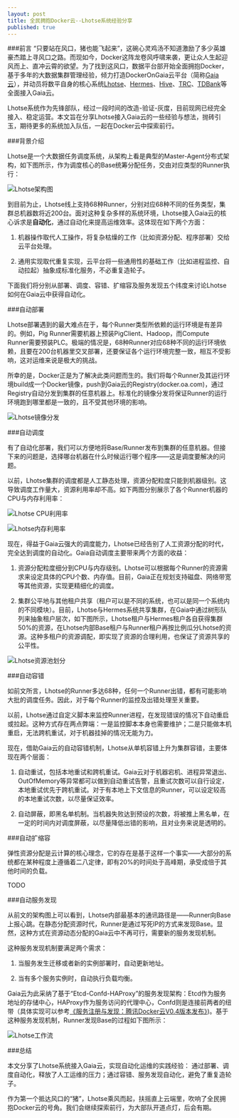 ```yaml
---
layout: post
title: 全民拥抱Docker云--Lhotse系统经验分享
published: true
---
```


###前言
“只要站在风口，猪也能飞起来”，这碗心灵鸡汤不知道激励了多少英雄豪杰踏上寻风口之路。而现如今，Docker这阵龙卷风呼啸来袭，更让众人生起迎风而上、直冲云霄的欲望。为了找到这风口，数据平台部开始全面拥抱Docker，基于多年的大数据集群管理经验，倾力打造DockerOnGaia云平台（简称[Gaia云](http://km.oa.com/group/docker/articles/show/207094)），并动员将数平自身的核心系统[Lhotse](http://km.oa.com/group/2430/articles/show/165306)、[Hermes](http://km.oa.com/group/597/articles/show/191455)、[Hive](http://km.oa.com/group/2430/articles/show/163736)、[TRC](http://km.oa.com/group/3292/articles/show/175686)、[TDBank](http://km.oa.com/group/3292/articles/show/176743)等全面接入Gaia云。

Lhotse系统作为先锋部队，经过一段时间的改造-验证-灰度，目前现网已经完全接入、稳定运营。本文旨在分享Lhotse接入Gaia云的一些经验与想法，抛砖引玉，期待更多的系统加入队伍，一起在Docker云中探索前行。

###背景介绍

Lhotse是一个大数据任务调度系统，从架构上看是典型的Master-Agent分布式架构，如下图所示，作为调度核心的Base统筹分配任务，交由对应类型的Runner执行：

![Lhotse架构图](https://raw.githubusercontent.com/tragicjun/tragicjun.github.io/master/images/LhotseArch.png)

到目前为止，Lhotse线上支持68种Runner，分别对应68种不同的任务类型，集群总机器数将近200台。面对这种复杂多样的系统环境，Lhotse接入Gaia云的核心诉求是**自动化**，通过自动化来提高运维效率。这体现在如下两个方面：

1. 机器操作取代人工操作，将复杂枯燥的工作（比如资源分配、程序部署）交给云平台处理。

2. 通用实现取代重复实现，云平台将一些通用性的基础工作（比如进程监控、自动拉起）抽象成标准化服务，不必重复造轮子。

下面我们将分别从部署、调度、容错、扩缩容及服务发现五个纬度来讨论Lhotse如何在Gaia云中获得自动化。

###自动部署

Lhotse部署遇到的最大难点在于，每个Runner类型所依赖的运行环境是有差异的。例如，Pig Runner需要机器上预装PigClient、Hadoop，而Compute Runner需要预装PLC。极端的情况是，68种Runner对应68种不同的运行环境依赖，且要在200台机器里交叉部署，还要保证各个运行环境完整一致，相互不受影响，这对运维来说是极大的挑战。

所幸的是，Docker正是为了解决此类问题而生的。我们将每个Runner及其运行环境build成一个Docker镜像，push到Gaia云的Registry(docker.oa.com)，通过Registry自动分发到集群的任意机器上。标准化的镜像分发将保证Runner的运行环境跑到哪里都是一致的，且不受其他环境的影响。

![Lhotse镜像分发](https://raw.githubusercontent.com/tragicjun/tragicjun.github.io/master/images/LhotseRunnerImages.png)

###自动调度

有了自动化部署，我们可以方便地将Base/Runner发布到集群的任意机器。但接下来的问题是，选择哪台机器在什么时候运行哪个程序——这是调度要解决的问题。

以前，Lhotse集群的调度都是人工静态处理，资源分配粒度只能到机器级别。这导致调度工作量大，资源利用率却不高。如下两图分别展示了各个Runner机器的CPU与内存利用率：

![Lhotse CPU利用率](https://raw.githubusercontent.com/tragicjun/tragicjun.github.io/master/images/LhotseCPUUsage.png)

![Lhotse内存利用率](https://raw.githubusercontent.com/tragicjun/tragicjun.github.io/master/images/LhotseMemUsage.png)

现在，得益于Gaia云强大的调度能力，Lhotse已经告别了人工资源分配的时代，完全达到调度的自动化。Gaia自动调度主要带来两个方面的收益：

1. 资源分配粒度细分到CPU与内存级别。Lhotse可以根据每个Runner的资源需求来设定具体的CPU个数、内存值。目前，Gaia正在规划支持磁盘、网络带宽等其他资源，实现更精细化的调度。

2. 集群公平地与其他租户共享（租户可以是不同的系统，也可以是同一个系统内的不同模块）。目前，Lhotse与Hermes系统共享集群，在Gaia中通过树形队列来抽象租户层次，如下图所示，Lhotse租户与Hermes租户各自获得集群50%的资源，在Lhotse内部Base租户与Runner租户再按比例瓜分Lhotse的资源。这种多租户的资源调配，即实现了资源的合理利用，也保证了资源共享的公平性。

![Lhotse资源池划分](https://raw.githubusercontent.com/tragicjun/tragicjun.github.io/master/images/LhotseQueueHierarchy.png)
    
###自动容错

如前文所言，Lhotse的Runner多达68种，任何一个Runner出错，都有可能影响大批的调度任务。因此，对于每个Runner的监控及出错处理至关重要。

以前，Lhotse通过自定义脚本来监控Runner进程，在发现错误的情况下自动重启或拉起。这种方式存在两点弊端：一是监控脚本本身也需要维护；二是只能做本机重启，无法跨机重试，对于机器挂掉的情况无能为力。

现在，借助Gaia云的自动容错机制，Lhotse从单机容错上升为集群容错，主要体现在两个层面：

1. 自动重试，包括本地重试和跨机重试。Gaia云对于机器宕机、进程异常退出、OutOfMemory等异常都可以做到自动重试告警，且重试次数可以自行设定，本地重试优先于跨机重试。对于有本地上下文信息的Runner，可以设定较高的本地重试次数，以尽量保证效率。

2. 自动屏蔽，即黑名单机制。当机器失败达到预设的次数，将被推上黑名单，在一定的时间内对调度屏蔽，以尽量降低出错的影响，且对业务来说是透明的。

###自动扩缩容
    
弹性资源分配是云计算的核心理念，它的存在是基于这样一个事实——大部分的系统都在某种程度上遵循着二八定律，即有20%的时间处于高峰期，承受成倍于其他时间的负载。

TODO

###自动服务发现

从前文的架构图上可以看到，Lhotse内部最基本的通讯路径是——Runner向Base上报心跳。在静态分配资源时代，Runner是通过写死IP的方式来发现Base。显然，这种方式在资源动态分配的Gaia云中不再可行，需要新的服务发现机制。

这种服务发现机制要满足两个需求：

1. 当服务发生迁移或者新的实例部署时，自动更新地址。

2. 当有多个服务实例时，自动执行负载均衡。

Gaia云为此采纳了基于“Etcd-Confd-HAProxy”的服务发现架构：Etcd作为服务地址的存储中心，HAProxy作为服务访问的代理中心，Confd则是连接前两者的纽带（具体实现可以参考[《服务注册与发现：腾讯Docker云V0.4版本发布》](http://km.oa.com/group/docker/articles/show/209851))。基于这种服务发现机制，Runner发现Base的过程如下图所示：

![Lhotse工作流](https://raw.githubusercontent.com/tragicjun/tragicjun.github.io/master/images/LhotseServiceDiscovery.png)

###总结

本文分享了Lhotse系统接入Gaia云，实现自动化运维的实践经验： 通过部署、调度自动化，释放了人工运维的压力；通过容错、服务发现自动化，避免了重复造轮子。

作为第一个抵达风口的“猪”，Lhotse乘风而起，扶摇直上云端里，吹响了全民拥抱Docker云的号角。我们会继续探索前行，为大部队开道点灯，后会有期。
